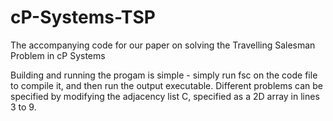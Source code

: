 # cP-Systems-TSP
The accompanying code for our paper on solving the Travelling Salesman Problem in cP Systems

Building and running the progam is simple - simply run fsc on the code file to compile it, and then run the output executable.  Different problems can be specified by modifying the adjacency list C, specified as a 2D array in lines 3 to 9.
